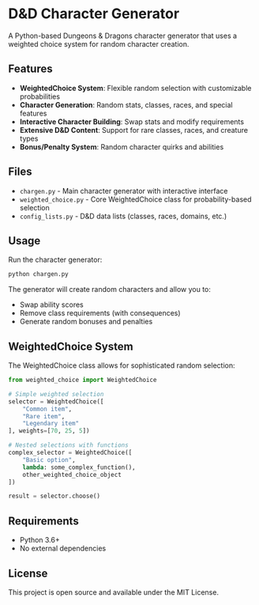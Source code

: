 # D&D Character Generator

A Python-based Dungeons & Dragons character generator that uses a weighted choice system for random character creation.

## Features

- **WeightedChoice System**: Flexible random selection with customizable probabilities
- **Character Generation**: Random stats, classes, races, and special features
- **Interactive Character Building**: Swap stats and modify requirements
- **Extensive D&D Content**: Support for rare classes, races, and creature types
- **Bonus/Penalty System**: Random character quirks and abilities

## Files

- `chargen.py` - Main character generator with interactive interface
- `weighted_choice.py` - Core WeightedChoice class for probability-based selection
- `config_lists.py` - D&D data lists (classes, races, domains, etc.)

## Usage

Run the character generator:

```bash
python chargen.py
```

The generator will create random characters and allow you to:
- Swap ability scores
- Remove class requirements (with consequences)
- Generate random bonuses and penalties

## WeightedChoice System

The WeightedChoice class allows for sophisticated random selection:

```python
from weighted_choice import WeightedChoice

# Simple weighted selection
selector = WeightedChoice([
    "Common item",
    "Rare item", 
    "Legendary item"
], weights=[70, 25, 5])

# Nested selections with functions
complex_selector = WeightedChoice([
    "Basic option",
    lambda: some_complex_function(),
    other_weighted_choice_object
])

result = selector.choose()
```

## Requirements

- Python 3.6+
- No external dependencies

## License

This project is open source and available under the MIT License.
